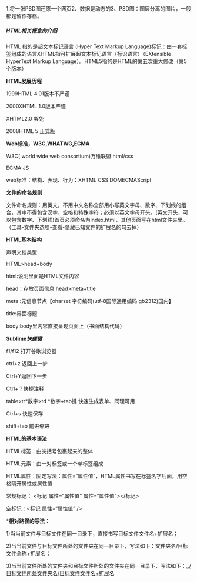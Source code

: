 1.将一张PSD图还原一个网页2、数据是动态的3、PSD图：图层分离的图片，一般都是留作存档。

##### HTML相关概念的介绍

HTML 指的是超文本标记语言 (Hyper Text Markup Language)标记：由一套标签组成的语言XHTML指可扩展超文本标记语言（标识语言）（EXtensible HyperText Markup Language）。HTML5指的是HTML的第五次重大修改（第5个版本）

**HTML发展历程**

1999HTML 4.01版本不严谨

2000XHTML 1.0版本严谨

XHTML2.0 罢免

2008HTML 5 正式版



**Web标准，W3C,WHATWG,ECMA**

W3C( world wide web consortium)万维联盟:html/css

ECMA:JS

web标准：结构、表现、行为：XHTML  CSS  DOMECMAScript

**文件的命名规则**     

   文件命名规则：用英文，不用中文名称全部用小写英文字母、数字、下划线的组合，其中不得包含汉字、空格和特殊字符；必须以英文字母开头。(英文开头，可以包含数字、下划线)首页必须命名为index.html，其他页面写在html文件夹里。（工具-文件夹选项-查看-隐藏已知文件的扩展名的勾去掉）

**HTML基本结构**

<!DOCTYPE HTML> 声明文档类型

HTML>head+body

html:说明里面是HTML文件内容

head：存放页面信息   head>meta+title

meta :元信息节点【oharset 字符编码(utf-8国际通用编码  gb2312)国内】

title:界面标题

body:body里内容直接呈现页面上（书面结构代码）

**Sublime*快捷键***

f1/f12 打开谷歌浏览器

ctrl+z 返回上一步

Ctrl+Y返回下一步

Ctrl+？快捷注释

table>tr*数字>td *数字+tab键  快速生成表单、同理可用

Ctrl+s  快速保存

shift+tab 前进缩进

**HTML的基本语法**

HTML标签：由尖括号包裹起来的整体

HTML元素：由一对标签或一个单标签组成

HTML属性：固定写法：属性=“属性值”，HTML属性书写在标签名字后面，用空格隔开属性或属性值

常规标记： <标记 属性=“属性值” 属性=“属性值”></标记>

空标记：<标记 属性=“属性值” />

***相对路径的写法：**

1)当当前文件与目标文件在同一目录下，直接书写目标文件文件名+扩展名；

2)当当前文件与目标文件所处的文件夹在同一目录下，写法如下：文件夹名/目标文件全称+扩展名；

3)当当前文件所处的文件夹和目标文件所处的文件夹在同一目录下，写法如下：<u>../目标文件所处文件夹名/目标文件文件名+扩展名</u>





